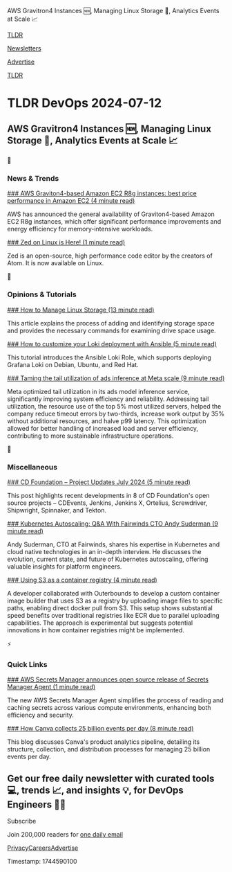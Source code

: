 AWS Gravitron4 Instances 🆕, Managing Linux Storage 🫙, Analytics Events at Scale 📈

[TLDR](/)

[Newsletters](/newsletters)

[Advertise](https://advertise.tldr.tech/)

[TLDR](/)

# TLDR DevOps 2024-07-12

## AWS Gravitron4 Instances 🆕, Managing Linux Storage 🫙, Analytics Events at Scale 📈

📱

### News & Trends

[### AWS Graviton4-based Amazon EC2 R8g instances: best price performance in Amazon EC2 (4 minute read)](https://aws.amazon.com/blogs/aws/aws-graviton4-based-amazon-ec2-r8g-instances-best-price-performance-in-amazon-ec2/?utm_source=tldrdevops)

AWS has announced the general availability of Graviton4-based Amazon EC2 R8g instances, which offer significant performance improvements and energy efficiency for memory-intensive workloads.

[### Zed on Linux is Here! (1 minute read)](https://zed.dev/linux?utm_source=tldrdevops)

Zed is an open-source, high performance code editor by the creators of Atom. It is now available on Linux.

🚀

### Opinions & Tutorials

[### How to Manage Linux Storage (13 minute read)](https://thenewstack.io/how-to-manage-linux-storage/?utm_source=tldrdevops)

This article explains the process of adding and identifying storage space and provides the necessary commands for examining drive space usage.

[### How to customize your Loki deployment with Ansible (5 minute read)](https://grafana.com/blog/2024/07/05/how-to-customize-your-loki-deployment-with-ansible/?utm_source=tldrdevops)

This tutorial introduces the Ansible Loki Role, which supports deploying Grafana Loki on Debian, Ubuntu, and Red Hat.

[### Taming the tail utilization of ads inference at Meta scale (9 minute read)](https://engineering.fb.com/2024/07/10/production-engineering/tail-utilization-ads-inference-meta/?utm_source=tldrdevops)

Meta optimized tail utilization in its ads model inference service, significantly improving system efficiency and reliability. Addressing tail utilization, the resource use of the top 5% most utilized servers, helped the company reduce timeout errors by two-thirds, increase work output by 35% without additional resources, and halve p99 latency. This optimization allowed for better handling of increased load and server efficiency, contributing to more sustainable infrastructure operations.

🎁

### Miscellaneous

[### CD Foundation – Project Updates July 2024 (5 minute read)](https://cd.foundation/blog/2024/07/08/project-updates-july-2024/?utm_source=tldrdevops)

This post highlights recent developments in 8 of CD Foundation's open source projects – CDEvents, Jenkins, Jenkins X, Ortelius, Screwdriver, Shipwright, Spinnaker, and Tekton.

[### Kubernetes Autoscaling: Q&A With Fairwinds CTO Andy Suderman (9 minute read)](https://thenewstack.io/kubernetes-autoscaling-q-a-with-fairwinds-cto-andy-suderman/?utm_source=tldrdevops)

Andy Suderman, CTO at Fairwinds, shares his expertise in Kubernetes and cloud native technologies in an in-depth interview. He discusses the evolution, current state, and future of Kubernetes autoscaling, offering valuable insights for platform engineers.

[### Using S3 as a container registry (4 minute read)](https://ochagavia.nl/blog/using-s3-as-a-container-registry/?utm_source=tldrdevops)

A developer collaborated with Outerbounds to develop a custom container image builder that uses S3 as a registry by uploading image files to specific paths, enabling direct docker pull from S3. This setup shows substantial speed benefits over traditional registries like ECR due to parallel uploading capabilities. The approach is experimental but suggests potential innovations in how container registries might be implemented.

⚡️

### Quick Links

[### AWS Secrets Manager announces open source release of Secrets Manager Agent (1 minute read)](https://aws.amazon.com/about-aws/whats-new/2024/07/aws-secrets-manager-open-source-secrets-manager-agent/?utm_source=tldrdevops)

The new AWS Secrets Manager Agent simplifies the process of reading and caching secrets across various compute environments, enhancing both efficiency and security.

[### How Canva collects 25 billion events per day (8 minute read)](https://www.canva.dev/blog/engineering/product-analytics-event-collection/?utm_source=tldrdevops)

This blog discusses Canva's product analytics pipeline, detailing its structure, collection, and distribution processes for managing 25 billion events per day.

## Get our free daily newsletter with curated tools 💻, trends 📈, and insights 💡, for DevOps Engineers 👨‍💻

Subscribe

Join 200,000 readers for [one daily email](/api/latest/devops)

[Privacy](/privacy)[Careers](https://jobs.ashbyhq.com/tldr.tech)[Advertise](/devops/advertise)

Timestamp: 1744590100